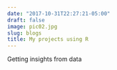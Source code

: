 ```yaml
---
date: "2017-10-31T22:27:21-05:00"
draft: false
image: pic02.jpg
slug: blogs
title: My projects using R
---
```


Getting insights from data